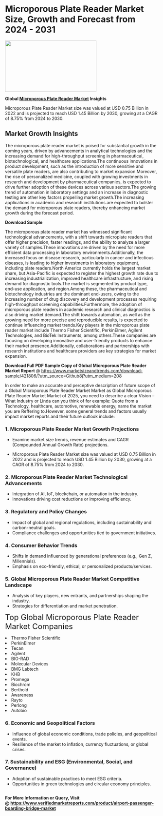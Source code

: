 <H1>Microporous Plate Reader Market Size, Growth and Forecast from 2024 - 2031</H1><img class="aligncenter size-medium wp-image-584254" src="https://thirdeyenews.in/wp-content/uploads/2024/09/Global-Market-Research-300x168.jpeg" alt="" width="300" height="168" /><p><strong>Global&nbsp;<a href="https://www.marketsizeandtrends.com/download-sample/421806/?utm_source=Github8j?utm_medium=208">Microporous Plate Reader Market</a> Insights</strong></p><p>Microporous Plate Reader Market size was valued at USD 0.75 Billion in 2022 and is projected to reach USD 1.45 Billion by 2030, growing at a CAGR of 8.75% from 2024 to 2030.</p><p><h2>Market Growth Insights</h2> <p>The microporous plate reader market is poised for substantial growth in the coming years, driven by advancements in analytical technologies and the increasing demand for high-throughput screening in pharmaceutical, biotechnological, and healthcare applications.The continuous innovations in product development, such as the introduction of more sensitive and versatile plate readers, are also contributing to market expansion.Moreover, the rise of personalized medicine, coupled with growing investments in research and development by pharmaceutical companies, is expected to drive further adoption of these devices across various sectors.The growing trend of automation in laboratory settings and an increase in diagnostic testing are other key factors propelling market growth.The increasing applications in academic and research institutions are expected to bolster the demand for microporous plate readers, thereby enhancing market growth during the forecast period.</p> <p><strong>Download Sample</strong></p> <p>The microporous plate reader market has witnessed significant technological advancements, with a shift towards microplate readers that offer higher precision, faster readings, and the ability to analyze a larger variety of samples.These innovations are driven by the need for more efficient data processing in laboratory environments.Additionally, the increased focus on disease research, particularly in cancer and infectious diseases, is leading to higher investments in laboratory equipment, including plate readers.North America currently holds the largest market share, but Asia-Pacific is expected to register the highest growth rate due to increasing industrialization, improved healthcare infrastructure, and rising demand for diagnostic tools.The market is segmented by product type, end-use application, and region.Among these, the pharmaceutical and biotechnology industries are the dominant end-users, owing to the increasing number of drug discovery and development processes requiring high-throughput screening capabilities.Furthermore, the adoption of microporous plate readers in academic research and clinical diagnostics is also driving market demand.The shift towards automation, as well as the growing need for more precise and reproducible results, is expected to continue influencing market trends.Key players in the microporous plate reader market include Thermo Fisher Scientific, PerkinElmer, Agilent Technologies, and BioTek Instruments, among others.These companies are focusing on developing innovative and user-friendly products to enhance their market presence.Additionally, collaborations and partnerships with research institutions and healthcare providers are key strategies for market expansion.<p><span class=""><strong>Download Full PDF Sample Copy of Global Microporous Plate Reader Market Report</strong> @ <a href="https://www.marketsizeandtrends.com/download-sample/421806/?utm_source=Github8j?utm_medium=208" target="_blank">https://www.marketsizeandtrends.com/download-sample/421806/?utm_source=Github8j?utm_medium=208</a></span></p><p>In order to make an accurate and perceptive description of future scope of a Global&nbsp;Microporous Plate Reader Market Market as Global&nbsp;Microporous Plate Reader Market Market of 2025, you need to describe a clear Vision &ndash; What Industry or Linda can you think of for example: Quote from a Technology, healthcare, automotive, renewable energy, name the market you are Reffering to.However, some general trends and factors usually impact market reports and their future outlook include:</p><h3>1.&nbsp;<strong>Microporous Plate Reader Market Growth Projections</strong></h3><ul><li>Examine market size trends, revenue estimates and CAGR (Compounded Annual Growth Rate) projections.</li><li><p>Microporous Plate Reader Market size was valued at USD 0.75 Billion in 2022 and is projected to reach USD 1.45 Billion by 2030, growing at a CAGR of 8.75% from 2024 to 2030.</p></li></ul><h3>2.&nbsp;<strong>Microporous Plate Reader Market Technological Advancements</strong></h3><ul><li>Integration of AI, IoT, blockchain, or automation in the industry.</li><li>Innovations driving cost reductions or improving efficiency.</li></ul><h3>3.&nbsp;<strong>Regulatory and Policy Changes</strong></h3><ul><li>Impact of global and regional regulations, including sustainability and carbon-neutral goals.</li><li>Compliance challenges and opportunities tied to government initiatives.</li></ul><h3>4.&nbsp;<strong>Consumer Behavior Trends</strong></h3><ul><li>Shifts in demand influenced by generational preferences (e.g., Gen Z, Millennials).</li><li>Emphasis on eco-friendly, ethical, or personalized products/services.</li></ul><h3>5.&nbsp;<strong>Global Microporous Plate Reader Market Competitive Landscape</strong></h3><ul><li>Analysis of key players, new entrants, and partnerships shaping the industry.</li><li>Strategies for differentiation and market penetration.</li></ul><p data-pm-slice="1 1 []"><span style="color: inherit; font-family: inherit; font-size: 25px;">Top Global Microporous Plate Reader Market Companies</span></p><div class="" data-test-id=""><p><li>Thermo Fisher Scientific</li><li> PerkinElmer</li><li> Tecan</li><li> Agilent</li><li> BIO-RAD</li><li> Molecular Devices</li><li> BMG Labtech</li><li> KHB</li><li> Promega</li><li> Biochrom</li><li> Berthold</li><li> Awareness</li><li> Rayto</li><li> Perlong</li><li> Autobio</li></p></div><h3>6.&nbsp;<strong>Economic and Geopolitical Factors</strong></h3><ul><li>Influence of global economic conditions, trade policies, and geopolitical events.</li><li>Resilience of the market to inflation, currency fluctuations, or global crises.</li></ul><h3>7.&nbsp;<strong>Sustainability and ESG (Environmental, Social, and Governance)</strong></h3><ul><li>Adoption of sustainable practices to meet ESG criteria.</li><li>Opportunities in green technologies and circular economy principles.</li></ul><h2><strong style="font-size: 14px;">For More Information or Query, Visit @&nbsp;</strong><a style="background-color: #ffffff; font-size: 14px;" href="https://www.marketsizeandtrends.com/report/microporous-plate-reader-market/" target="_blank">https://www.verifiedmarketreports.com/product/airport-passenger-boarding-bridge-market</a></h2>